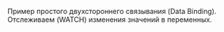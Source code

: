 Пример простого двухстороннего связывания (Data Binding). Отслеживаем (WATCH) изменения значений в переменных.